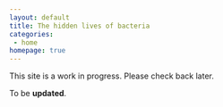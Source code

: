 ```yaml
---
layout: default
title: The hidden lives of bacteria
categories:
 - home
homepage: true
---
```

This site is a work in progress. Please check back later.

To be **updated**.